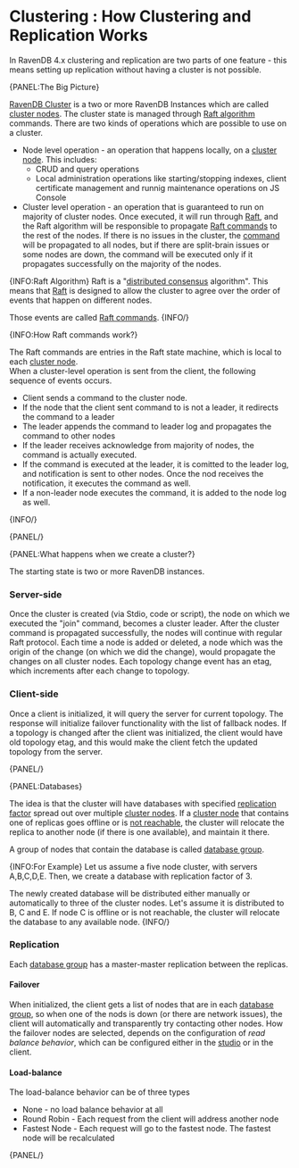 ﻿# Clustering : How Clustering and Replication Works

In RavenDB 4.x clustering and replication are two parts of one feature - this means setting up replication without having a cluster is not possible.

{PANEL:The Big Picture}

[RavenDB Cluster](../../glossary/ravendb-cluster) is a two or more RavenDB Instances which are called [cluster nodes](../../glossary/cluster-node). The cluster state is managed through [Raft algorithm](../../glossary/raft-algorithm) commands.
There are two kinds of operations which are possible to use on a cluster.
  * Node level operation - an operation that happens locally, on a [cluster node](../../glossary/cluster-node). This includes:
    - CRUD and query operations
    - Local administration operations like starting/stopping indexes, client certificate management and runnig maintenance operations on JS Console
  * Cluster level operation - an operation that is guaranteed to run on majority of cluster nodes. Once executed, it will run through [Raft](../../glossary/raft-algorithm), and the Raft algorithm will be responsible to propagate [Raft commands](../../glossary/raft-command) to the rest of the nodes. 
  If there is no issues in the cluster, the [command](../../glossary/raft-command) will be propagated to all nodes, but if there are split-brain issues or some nodes are down, the command will be executed only if it propagates successfully on the majority of the nodes. 

{INFO:Raft Algorithm}
Raft is a "[distributed consensus](https://en.wikipedia.org/wiki/Consensus_(computer_science)) algorithm".
This means that [Raft](../../glossary/raft-algorithm) is designed to allow the cluster to agree over the order of events that happen on different nodes.

Those events are called [Raft commands](../../glossary/raft-command).
{INFO/}

{INFO:How Raft commands work?}

The Raft commands are entries in the Raft state machine, which is local to each [cluster node](../../glossary/cluster-node).  
When a cluster-level operation is sent from the client, the following sequence of events occurs. 

  * Client sends a command to the cluster node.
  * If the node that the client sent command to is not a leader, it redirects the command to a leader
  * The leader appends the command to leader log and propagates the command to other nodes
  * If the leader receives acknowledge from majority of nodes, the command is actually executed.
  * If the command is executed at the leader, it is comitted to the leader log, and notification is sent to other nodes. Once the nod receives the notification, it executes the command as well.
  * If a non-leader node executes the command, it is added to the node log as well.

{INFO/}

{PANEL/}

{PANEL:What happens when we create a cluster?}

The starting state is two or more RavenDB instances. 

### Server-side
Once the cluster is created (via Stdio, code or script), the node on which we executed the "join" command, becomes a cluster leader. After the cluster command is propagated successfully, the nodes will continue with regular Raft protocol.
Each time a node is added or deleted, a node which was the origin of the change (on which we did the change), would propagate the changes on all cluster nodes. Each topology change event has an etag, which increments after each change to topology.

### Client-side
Once a client is initialized, it will query the server for current topology. The response will initialize failover functionality with the list of fallback nodes.
If a topology is changed after the client was initialized, the client would have old topology etag, and this would make the client fetch the updated topology from the server.

{PANEL/}

{PANEL:Databases}

The idea is that the cluster will have databases with specified [replication factor](../../glossary/replication-factor) spread out over multiple [cluster nodes](../../glossary/cluster-node).
If a [cluster node](cluster-node) that contains one of replicas goes offline or is [not reachable](https://en.wikipedia.org/wiki/Split-brain_(computing)), the cluster will relocate the replica to another node (if there is one available), and maintain it there.

A group of nodes that contain the database is called [database group](../../glossary/database-group).

{INFO:For Example}
Let us assume a five node cluster, with servers A,B,C,D,E.
Then, we create a database with replication factor of 3.

The newly created database will be distributed either manually or automatically to three of the cluster nodes. Let's assume it is distributed to B, C and E. 
If node C is offline or is not reachable, the cluster will relocate the database to any available node.
{INFO/}

### Replication
Each [database group](../../glossary/database-group) has a master-master replication between the replicas. 

#### Failover
When initialized, the client gets a list of nodes that are in each [database group](../../glossary/database-group), so when one of the nods is down (or there are network issues), the client will automatically and transparently try contacting other nodes. 
How the failover nodes are selected, depends on the configuration of *read balance behavior*, which can be configured either in the [studio](../../studio/server/client-configuration) or in the client.

#### Load-balance
The load-balance behavior can be of three types

  * None - no load balance behavior at all
  * Round Robin - Each request from the client will address another node
  * Fastest Node - Each request will go to the fastest node. The fastest node will be recalculated 

{PANEL/}
